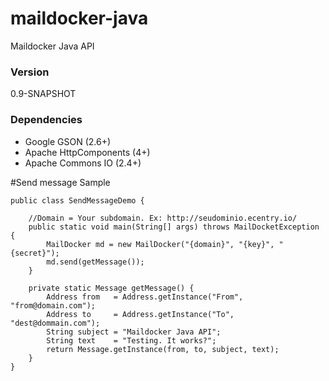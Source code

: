 # maildocker-java
Maildocker Java API

### Version
0.9-SNAPSHOT

### Dependencies
* Google GSON (2.6+)
* Apache HttpComponents (4+)
* Apache Commons IO (2.4+)

#Send message Sample
```
public class SendMessageDemo {
	
	//Domain = Your subdomain. Ex: http://seudominio.ecentry.io/
	public static void main(String[] args) throws MailDocketException {
		MailDocker md = new MailDocker("{domain}", "{key}", "{secret}");
		md.send(getMessage());
	}
	
	private static Message getMessage() {
		Address from   = Address.getInstance("From", "from@domain.com");
		Address to     = Address.getInstance("To", "dest@dommain.com");
		String subject = "Maildocker Java API";
		String text    = "Testing. It works?"; 
		return Message.getInstance(from, to, subject, text);
	}
}
```
